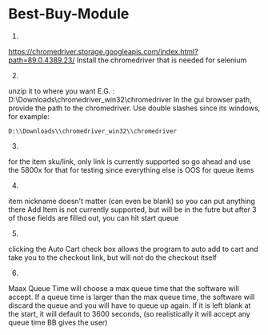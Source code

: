 # Best-Buy-Module

1. 
https://chromedriver.storage.googleapis.com/index.html?path=89.0.4389.23/
Install the chromedriver that is needed for selenium

2. 
unzip it to where you want
E.G. : D:\Downloads\chromedriver_win32\chromedriver
In the gui browser path, provide the path to the chromedriver.
Use double slashes since its windows, for example:
```
D:\\Downloads\\chromedriver_win32\\chromedriver
```


3. 
for the item sku/link, only link is currently supported
so go ahead and use the 5800x for that for testing since everything else is OOS for queue items

4. 
item nickname doesn't matter (can even be blank)
so you can put anything there
Add Item is not currently supported, but will be in the futre
but after 3 of those fields are filled out, you can hit start queue

5. 
clicking the Auto Cart check box allows the program to auto add to cart and take you to the checkout link, but will not do the checkout itself 

6. 
Maax Queue Time will choose a max queue time that the software will accept. If a queue time is larger than the max queue time, the software will discard the queue and you will have to queue up again. If it is left blank at the start, it will default to 3600 seconds, (so realistically it will accept any queue time BB gives the user)
